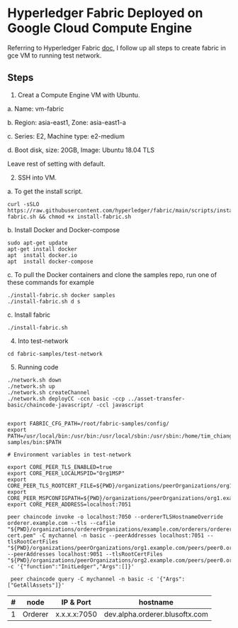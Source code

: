 # Hyperledger Fabric Deployed on Google Cloud Compute Engine

Referring to Hyperledger Fabric  [doc](https://hyperledger-fabric.readthedocs.io/en/latest/prereqs.html), I follow up all steps to create fabric in gce VM to running test network.

 


## Steps

1. Creat a Compute Engine VM with Ubuntu.

 a. Name: vm-fabric
 
 b. Region: asia-east1, Zone: asia-east1-a
 
 c. Series: E2, Machine type: e2-medium
 
 d. Boot disk, size: 20GB, Image: Ubuntu 18.04 TLS

Leave rest of setting with default.

2. SSH into VM.


 a. To get the install script.
```
curl -sSLO https://raw.githubusercontent.com/hyperledger/fabric/main/scripts/install-fabric.sh && chmod +x install-fabric.sh
```
 b. Install Docker and Docker-compose
 ```
 sudo apt-get update
 apt-get install docker
 apt  install docker.io
 apt  install docker-compose
 ```
c. To pull the Docker containers and clone the samples repo, run one of these commands for example
 ```
 ./install-fabric.sh docker samples
 ./install-fabric.sh d s
 ```
c. Install fabric
```
./install-fabric.sh 
```


4. Into test-network
```
cd fabric-samples/test-network
```
5. Running code
```
./network.sh down
./network.sh up
./network.sh createChannel
./network.sh deployCC -ccn basic -ccp ../asset-transfer-basic/chaincode-javascript/ -ccl javascript
```





```

export FABRIC_CFG_PATH=/root/fabric-samples/config/
export PATH=/usr/local/bin:/usr/bin:/usr/local/sbin:/usr/sbin:/home/tim_chiang/.local/bin:/home/tim_chiang/bin:/root/fabric-samples/bin:$PATH

# Environment variables in test-network

export CORE_PEER_TLS_ENABLED=true
export CORE_PEER_LOCALMSPID="Org1MSP"
export CORE_PEER_TLS_ROOTCERT_FILE=${PWD}/organizations/peerOrganizations/org1.example.com/peers/peer0.org1.example.com/tls/ca.crt
export CORE_PEER_MSPCONFIGPATH=${PWD}/organizations/peerOrganizations/org1.example.com/users/Admin@org1.example.com/msp
export CORE_PEER_ADDRESS=localhost:7051
```

```
peer chaincode invoke -o localhost:7050 --ordererTLSHostnameOverride orderer.example.com --tls --cafile "${PWD}/organizations/ordererOrganizations/example.com/orderers/orderer.example.com/msp/tlscacerts/tlsca.example.com-cert.pem" -C mychannel -n basic --peerAddresses localhost:7051 --tlsRootCertFiles "${PWD}/organizations/peerOrganizations/org1.example.com/peers/peer0.org1.example.com/tls/ca.crt" --peerAddresses localhost:9051 --tlsRootCertFiles "${PWD}/organizations/peerOrganizations/org2.example.com/peers/peer0.org2.example.com/tls/ca.crt" -c '{"function":"InitLedger","Args":[]}'
```
```
 peer chaincode query -C mychannel -n basic -c '{"Args":["GetAllAssets"]}'
```






| # | node | IP & Port | hostname |
| ------ | ------ | ------ | ------ |
| 1 | Orderer | x.x.x.x:7050 | dev.alpha.orderer.blusoftx.com
